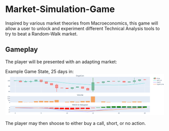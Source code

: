 # Market-Simulation-Game
Inspired by various market theories from Macroeconomics, this game will allow a user to unlock and experiment different Technical Analysis tools to try to beat a Random-Walk market.

## Gameplay
The player will be presented with an adapting market:

Example Game State, 25 days in: ![image](imgs/game_state_1.png)

The player may then shoose to either buy a call, short, or no action.
